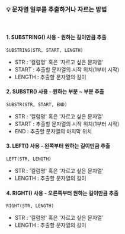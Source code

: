 <h3 id="💡-문자열-일부를-추출하거나-자르는-방법">💡 문자열 일부를 추출하거나 자르는 방법</h3>
<br />

<h4 id="1-substring-사용---원하는-길이만큼-추출">1. SUBSTRING() 사용 - 원하는 길이만큼 추출</h4>
<pre><code class="language-SQL">SUBSTRING(STR, START, LENGTH)</code></pre>
<ul>
<li>STR : '컬럼명' 혹은 '자르고 싶은 문자열'</li>
<li>START : 추출할 문자열의 시작 위치(1부터 시작)</li>
<li>LENGTH : 추출할 문자열의 길이<br />

</li>
</ul>
<h4 id="2-substr-사용---원하는-부분--부분-추출">2. SUBSTR() 사용 - 원하는 부분 ~ 부분 추출</h4>
<pre><code class="language-SQL">SUBSTR(STR, START, END)</code></pre>
<ul>
<li>STR : '컬럼명' 혹은 '자르고 싶은 문자열'</li>
<li>START : 추출할 문자열의 시작 위치(1부터 시작)</li>
<li>END : 추출할 문자열의 마지막 위치<br />

</li>
</ul>
<h4 id="3-left-사용---왼쪽부터-원하는-길이만큼-추출">3. LEFT() 사용 - 왼쪽부터 원하는 길이만큼 추출</h4>
<pre><code class="language-SQL">LEFT(STR, LENGTH)</code></pre>
<ul>
<li>STR : '컬럼명' 혹은 '자르고 싶은 문자열'</li>
<li>LENGTH : 추출할 문자열의 길이<br />

</li>
</ul>
<h4 id="4-right-사용---오른쪽부터-원하는-길이만큼-추출">4. RIGHT() 사용 - 오른쪽부터 원하는 길이만큼 추출</h4>
<pre><code class="language-SQL">RIGHT(STR, LENGTH)</code></pre>
<ul>
<li>STR : '컬럼명' 혹은 '자르고 싶은 문자열'</li>
<li>LENGTH : 추출할 문자열의 길이</li>
</ul>